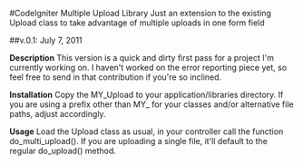 #CodeIgniter Multiple Upload Library
Just an extension to the existing Upload class to take advantage of multiple uploads in one form field

##v.0.1: July 7, 2011

__Description__
This version is a quick and dirty first pass for a project I'm currently working on. I haven't worked on the error reporting piece yet, so feel free to send in that contribution if you're so inclined.

__Installation__
Copy the MY_Upload to your application/libraries directory.
If you are using a prefix other than MY_ for your classes and/or alternative file paths, adjust accordingly.

__Usage__
Load the Upload class as usual, in your controller call the function do_multi_upload(). If you are uploading a single file, it'll default to the regular do_upload() method.


